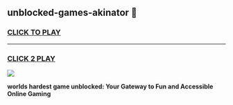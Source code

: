 
## unblocked-games-akinator 👋
<h3>
<a href="https://premium.freeplayer.one?title=unblocked-games-akinator&ref=14F">CLICK TO PLAY</a></h3>
<hr>

<h3>
<a href="https://premium.freeplayer.one?title=unblocked-games-akinator&ref=14F">CLICK 2 PLAY</a>
  
</h3>

<a href="https://premium.freeplayer.one?title=unblocked-games-akinator&ref=12F/"><img src="https://clearcache.store/games.png"></a>


**worlds hardest game unblocked: Your Gateway to Fun and Accessible Online Gaming**
